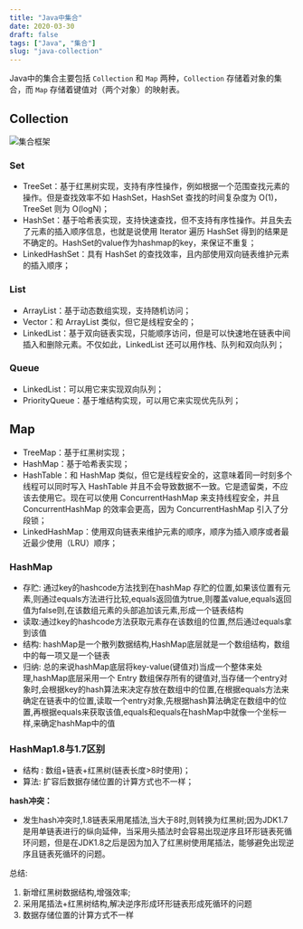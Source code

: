 ```yaml
---
title: "Java中集合"
date: 2020-03-30
draft: false
tags: ["Java", "集合"]
slug: "java-collection"
---
```


Java中的集合主要包括 `Collection` 和 `Map` 两种，`Collection` 存储着对象的集合，而 `Map` 存储着键值对（两个对象）的映射表。

## Collection
![集合框架](/iblog/posts/images/essays/集合框架.jpg)

### Set
- TreeSet：基于红黑树实现，支持有序性操作，例如根据一个范围查找元素的操作。但是查找效率不如 HashSet，HashSet 查找的时间复杂度为 O(1)，TreeSet 则为 O(logN)；
- HashSet：基于哈希表实现，支持快速查找，但不支持有序性操作。并且失去了元素的插入顺序信息，也就是说使用 Iterator 遍历 HashSet 得到的结果是不确定的。HashSet的value作为hashmap的key，来保证不重复；
- LinkedHashSet：具有 HashSet 的查找效率，且内部使用双向链表维护元素的插入顺序；

### List
- ArrayList：基于动态数组实现，支持随机访问；
- Vector：和 ArrayList 类似，但它是线程安全的；
- LinkedList：基于双向链表实现，只能顺序访问，但是可以快速地在链表中间插入和删除元素。不仅如此，LinkedList 还可以用作栈、队列和双向队列；

### Queue
- LinkedList：可以用它来实现双向队列；
- PriorityQueue：基于堆结构实现，可以用它来实现优先队列；

## Map
- TreeMap：基于红黑树实现；
- HashMap：基于哈希表实现；
- HashTable：和 HashMap 类似，但它是线程安全的，这意味着同一时刻多个线程可以同时写入 HashTable 并且不会导致数据不一致。它是遗留类，不应该去使用它。现在可以使用 ConcurrentHashMap 来支持线程安全，并且 ConcurrentHashMap 的效率会更高，因为 ConcurrentHashMap 引入了分段锁；
- LinkedHashMap：使用双向链表来维护元素的顺序，顺序为插入顺序或者最近最少使用（LRU）顺序；

### HashMap

- 存贮: 通过key的hashcode方法找到在hashMap 存贮的位置,如果该位置有元素,则通过equals方法进行比较,equals返回值为true,则覆盖value,equals返回值为false则,在该数组元素的头部追加该元素,形成一个链表结构
- 读取:通过key的hashcode方法获取元素存在该数组的位置,然后通过equals拿到该值
- 结构: hashMap是一个散列数据结构,HashMap底层就是一个数组结构，数组中的每一项又是一个链表
- 归纳: 总的来说hashMap底层将key-value(键值对)当成一个整体来处理,hashMap底层采用一个 Entry 数组保存所有的键值对,当存储一个entry对象时,会根据key的hash算法来决定存放在数组中的位置,在根据equals方法来确定在链表中的位置,读取一个entry对象,先根据hash算法确定在数组中的位置,再根据equals来获取该值,equals和equals在hashMap中就像一个坐标一样,来确定hashMap中的值

### HashMap1.8与1.7区别
- 结构 :  数组+链表+红黑树(链表长度>8时使用)；
- 算法:   扩容后数据存储位置的计算方式也不一样；

**hash冲突：** 
- 发生hash冲突时,1.8链表采用尾插法,当大于8时,则转换为红黑树;因为JDK1.7是用单链表进行的纵向延伸，当采用头插法时会容易出现逆序且环形链表死循环问题，但是在JDK1.8之后是因为加入了红黑树使用尾插法，能够避免出现逆序且链表死循环的问题。

总结:
1. 新增红黑树数据结构,增强效率;
2. 采用尾插法+红黑树结构,解决逆序形成环形链表形成死循环的问题
3. 数据存储位置的计算方式不一样
